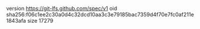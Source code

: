 version https://git-lfs.github.com/spec/v1
oid sha256:f06c1ee2c30a0d4c32dcd10aa3c3e79185bac7359d4f70e7fc0af211e1843afa
size 17279
